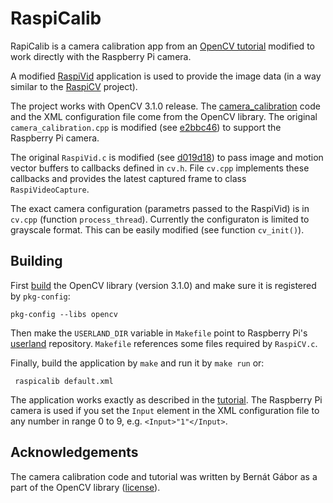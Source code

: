 # RaspiCalib

RapiCalib is a camera calibration app from an [OpenCV tutorial][1] modified to
work directly with the Raspberry Pi camera.

A modified [RaspiVid][2] application is used to provide the image data (in a way
similar to the [RaspiCV][3] project).

The project works with OpenCV 3.1.0 release. The [camera_calibration][4] code
and the XML configuration file come from the OpenCV library. The original
`camera_calibration.cpp` is modified (see [e2bbc46][5]) to support the Raspberry
Pi camera.

The original `RaspiVid.c` is modified (see [d019d18][6]) to pass image and
motion vector buffers to callbacks defined in `cv.h`. File `cv.cpp` implements
these callbacks and provides the latest captured frame to class
`RaspiVideoCapture`.

The exact camera configuration (parametrs passed to the RaspiVid) is in `cv.cpp`
(function `process_thread`). Currently the configuraton is limited to grayscale
format. This can be easily modified (see function `cv_init()`).

## Building

First [build][7] the OpenCV library (version 3.1.0) and make sure it is
registered by `pkg-config`:

```
pkg-config --libs opencv
```

Then make the `USERLAND_DIR` variable in `Makefile` point to Raspberry Pi's
[userland][8] repository. `Makefile` references some files required by
`RaspiCV.c`.

Finally, build the application by `make` and run it by `make run` or:

```
 raspicalib default.xml
```

The application works exactly as described in the [tutorial][1]. The Raspberry
Pi camera is used if you set the `Input` element in the XML configuration file
to any number in range 0 to 9, e.g. `<Input>"1"</Input>`.

## Acknowledgements

The camera calibration code and tutorial was written by Bernát Gábor as a part
of the OpenCV library ([license][9]).

[1]: http://docs.opencv.org/master/d4/d94/tutorial_camera_calibration.html
[2]: https://www.raspberrypi.org/documentation/usage/camera/raspicam/raspivid.md
[3]: https://github.com/adamheinrich/RaspiCV
[4]: https://github.com/opencv/opencv/tree/3.1.0/samples/cpp/tutorial_code/calib3d/camera_calibration
[5]: https://github.com/adamheinrich/RaspiCalib/commit/e2bbc467641e89555b867b9b4cb59742282f29e8
[6]: https://github.com/adamheinrich/RaspiCalib/commit/d019d183a658283c54735ce9715eaa56c91efd50
[7]: http://www.pyimagesearch.com/2016/04/18/install-guide-raspberry-pi-3-raspbian-jessie-opencv-3/
[8]: https://github.com/raspberrypi/userland/
[9]: http://opencv.org/license.html
